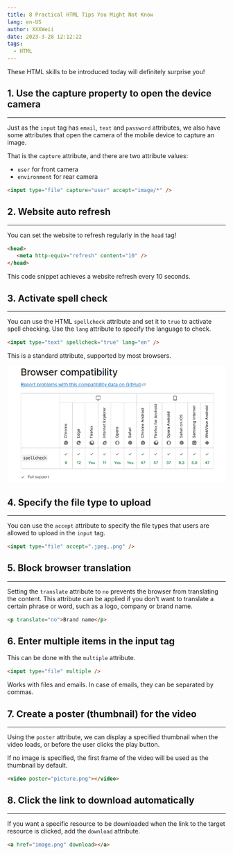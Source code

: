 ```yaml
---
title: 8 Practical HTML Tips You Might Not Know
lang: en-US
author: XXXWeii
date: 2023-3-28 12:12:22
tags:
  - HTML
---
```


These HTML skills to be introduced today will definitely surprise you!

## 1. Use the capture property to open the device camera

---

Just as the `input` tag has `email`, `text` and `password` attributes, we also have some attributes that open the camera of the mobile device to capture an image.

That is the `capture` attribute, and there are two attribute values:

- `user` for front camera
- `environment` for rear camera

```html
<input type="file" capture="user" accept="image/*" />
```

## 2. Website auto refresh

---

You can set the website to refresh regularly in the `head` tag!

```html
<head>
   <meta http-equiv="refresh" content="10" />
</head>
```

This code snippet achieves a website refresh every 10 seconds.

## 3. Activate spell check

---

You can use the HTML `spellcheck` attribute and set it to `true` to activate spell checking. Use the `lang` attribute to specify the language to check.

```html
<input type="text" spellcheck="true" lang="en" />
```

This is a standard attribute, supported by most browsers.

![](./images/202303281.png)

## 4. Specify the file type to upload

---

You can use the `accept` attribute to specify the file types that users are allowed to upload in the `input` tag.

```html
<input type="file" accept=".jpeg,.png" />
```

## 5. Block browser translation

---

Setting the `translate` attribute to `no` prevents the browser from translating the content. This attribute can be applied if you don't want to translate a certain phrase or word, such as a logo, company or brand name.

```html
<p translate="no">Brand name</p>
```

## 6. Enter multiple items in the input tag

This can be done with the `multiple` attribute.

```html
<input type="file" multiple />
```

Works with files and emails. In case of emails, they can be separated by commas.

## 7. Create a poster (thumbnail) for the video

---

Using the `poster` attribute, we can display a specified thumbnail when the video loads, or before the user clicks the play button.

If no image is specified, the first frame of the video will be used as the thumbnail by default.

```html
<video poster="picture.png"></video>
```

## 8. Click the link to download automatically

---

If you want a specific resource to be downloaded when the link to the target resource is clicked, add the `download` attribute.

```html
<a href="image.png" download></a>
```
